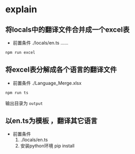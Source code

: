 # explain 

## 将locals中的翻译文件合并成一个excel表

- 前置条件
    ./locals/en.ts
    ......

```bash
npm run excel 
```
## 将excel表分解成各个语言的翻译文件

- 前置条件
  ./Language_Merge.xlsx 

```bash
npm run ts 
```

输出目录为 `output`


## 以en.ts为模板 ，翻译其它语言
- 前置条件
  1.  ./locals/en.ts
  2. 安装python环境  pip install 